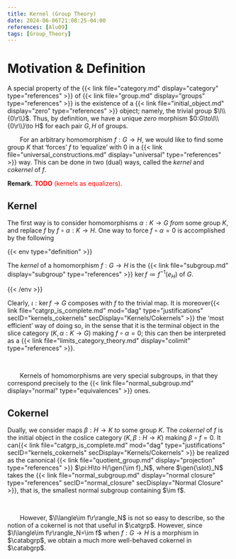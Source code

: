 ```yaml
---
title: Kernel (Group Theory)
date: 2024-06-06T21:08:25-04:00
references: [Alu09]
tags: [Group_Theory]
---
```


# Motivation & Definition

A special property of the {{< link file="category.md" display="category" type="references" >}} of {{< link file="group.md" display="groups" type="references" >}} is the existence of a {{< link file="initial_object.md" display="zero" type="references" >}} object; namely, the trivial group $\l\\{0\r\\}$. Thus, by definition, we have a unique *zero* morphism $0:G\to\l\\{0\r\\}\to H$ for each pair $G,H$ of groups.
<br>

&emsp;&emsp;For an arbitrary homomorphism $f:G\to H$, we would like to find some group $K$ that ‘forces’ $f$ to ‘equalize’ with $0$ in a {{< link file="universal_constructions.md" display="universal" type="references" >}} way. This can be done in two (dual) ways, called the *kernel* and *cokernel* of $f$.

<div class="space"></div>

**Remark.** <span style="color:red">**TODO** (kernels as equalizers).</span>

## Kernel

The first way is to consider homomorphisms $\alpha:K\to G$ *from* some group $K$, and replace $f$ by $f\circ\alpha:K\to H$. One way to force $f\circ\alpha=0$ is accomplished by the following

{{< env type="definition" >}}

The *kernel* of a homomorphism $f:G\to H$ is the {{< link file="subgroup.md" display="subgroup" type="references" >}} $\ker f\coloneqq f^{-1}(e_H)$ of $G$.

{{< /env >}}

Clearly, $\iota:\ker f\to G$ composes with $f$ to the trivial map. It is moreover{{< link file="catgrp_is_complete.md" mod="dag" type="justifications" secID="kernels_cokernels" secDisplay="Kernels/Cokernels" >}} the ‘most efficient’ way of doing so, in the sense that it is the terminal object in the slice category $(K,\alpha:K\to G)$ making $f\circ\alpha=0$; this can then be interpreted as a  {{< link file="limits_category_theory.md" display="colimit" type="references" >}}.

<br>

&emsp;&emsp;Kernels of homomorphisms are very special subgroups, in that they correspond precisely to the {{< link file="normal_subgroup.md" display="normal" type="equivalences" >}} ones.

<h2 id="cokernel">Cokernel</h2>

Dually, we consider maps $\beta:H\to K$ *to* some group $K$. The *cokernel* of $f$ is the initial object in the coslice category $(K,\beta:H\to K)$ making $\beta\circ f=0$. It can{{< link file="catgrp_is_complete.md" mod="dag" type="justifications" secID="kernels_cokernels" secDisplay="Kernels/Cokernels" >}} be realized as the canonical {{< link file="quotient_group.md" display="projection" type="references" >}} $\pi:H\to H/\gen{\im f}_N$, where $\gen{\slot}_N$ takes the {{< link file="normal_subgroup.md" display="normal closure" type="references" secID="normal_closure" secDisplay="Normal Closure" >}}, that is, the smallest normal subgroup containing $\im f$.

<br>

&emsp;&emsp;However, $\l\langle\im f\r\rangle_N$ is not so easy to describe, so the notion of a cokernel is not that useful in $\catgrp$. However, since $\l\langle\im f\r\rangle_N=\im f$ when $f:G\to H$ is a morphism in $\catabgrp$, we obtain a much more well-behaved cokernel in $\catabgrp$.
